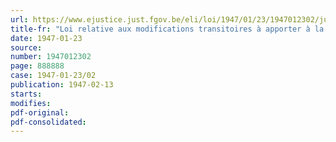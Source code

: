 ```yaml
---
url: https://www.ejustice.just.fgov.be/eli/loi/1947/01/23/1947012302/justel
title-fr: "Loi relative aux modifications transitoires à apporter à la loi du 15 septembre 1924 sur la position et l'avancement des officiers"
date: 1947-01-23
source:
number: 1947012302
page: 888888
case: 1947-01-23/02
publication: 1947-02-13
starts:
modifies:
pdf-original:
pdf-consolidated:
---
```


